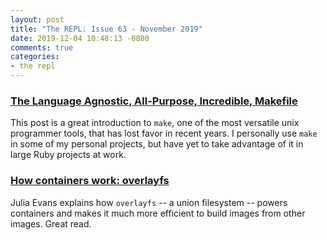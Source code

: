 ```yaml
---
layout: post
title: "The REPL: Issue 63 - November 2019"
date: 2019-12-04 10:48:13 -0800
comments: true
categories:
- the repl
---
```


### [The Language Agnostic, All-Purpose, Incredible, Makefile][make]

This post is a great introduction to `make`, one of the most versatile unix programmer tools, that has lost favor in recent years. I personally use `make` in some of my personal projects, but have yet to take advantage of it in large Ruby projects at work.

### [How containers work: overlayfs][containers]

Julia Evans explains how `overlayfs` -- a union filesystem -- powers containers and makes it much more efficient to build images from other images. Great read.

[make]: https://blog.mindlessness.life/2019/11/17/the-language-agnostic-all-purpose-incredible-makefile.html
[containers]: https://jvns.ca/blog/2019/11/18/how-containers-work--overlayfs/
